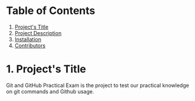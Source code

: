 # Table of Contents
1. [Project's Title](#Title)
2. [Project Description](#Description)
3. [Installation](#Installation)
4. [Contributors](#Contributors)

# 1. Project's Title
Git and GitHub Practical Exam is the project to test our practical knowledge on git commands and Github usage.
